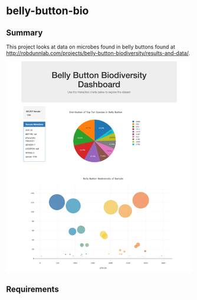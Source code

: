 # belly-button-bio

## Summary

This project looks at data on microbes found in belly buttons found at http://robdunnlab.com/projects/belly-button-biodiversity/results-and-data/.

![alt-text](https://raw.githubusercontent.com/jonathanpiech/belly-button-bio/master/bbb1.png "Image of dashboard")

## Requirements